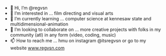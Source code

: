 - 👋 Hi, I’m @regvsn
- 👀 I’m interested in ... film directing and visual arts
- 🌱 I’m currently learning ... computer science at kennesaw state and multidimensional-animation
- 💞️ I’m looking to collaborate on ... more creative projects with folks in my community (atl) in any form (video, coding, music)
- 📫 How to reach me ... hmu on instagram @itsregvsn or go to my website www.regvsn.com

<!---
regvsn/regvsn is a ✨ special ✨ repository because its `README.md` (this file) appears on your GitHub profile.
You can click the Preview link to take a look at your changes.
--->
